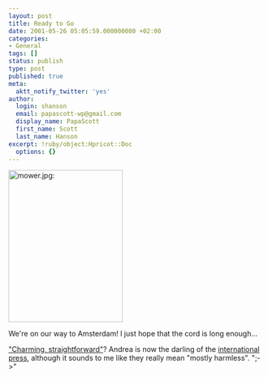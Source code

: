 ```yaml
---
layout: post
title: Ready to Go
date: 2001-05-26 05:05:59.000000000 +02:00
categories:
- General
tags: []
status: publish
type: post
published: true
meta:
  aktt_notify_twitter: 'yes'
author:
  login: shanson
  email: papascott-wp@gmail.com
  display_name: PapaScott
  first_name: Scott
  last_name: Hanson
excerpt: !ruby/object:Hpricot::Doc
  options: {}
---
```

<p><img src="http://www.papascott.de/wordpress/wp-content/uploads/2001/05/mower.jpg" height="300" width="225" border="0" alt="mower.jpg: " /></p>
<p>We're on our way to Amsterdam! I just hope that the cord is long enough...</p>
<p><a href="http://andrea.editthispage.com/2001/05/25">"Charming, straightforward"</a>? Andrea is now the darling of the <a href="http://australianit.news.com.au/common/storyPage/0,3811,2032359%5E501,00.html">international press</a>, although it sounds to me like they really mean "mostly harmless". ";->"</p>
